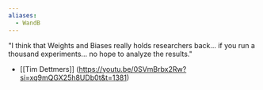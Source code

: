 ```yaml
---
aliases:
  - WandB
---
```

"I think that Weights and Biases really holds researchers back... if you run a thousand experiments... no hope to analyze the results."
- [[Tim Dettmers]] (https://youtu.be/0SVmBrbx2Rw?si=xq9mQGX25h8UDb0t&t=1381)


